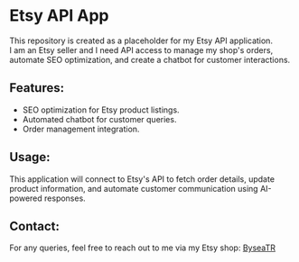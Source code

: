 # Etsy API App

This repository is created as a placeholder for my Etsy API application.  
I am an Etsy seller and I need API access to manage my shop's orders, automate SEO optimization, and create a chatbot for customer interactions.

## Features:
- SEO optimization for Etsy product listings.
- Automated chatbot for customer queries.
- Order management integration.

## Usage:
This application will connect to Etsy's API to fetch order details, update product information, and automate customer communication using AI-powered responses.

## Contact:
For any queries, feel free to reach out to me via my Etsy shop: [ByseaTR](https://byseatr.etsy.com)
